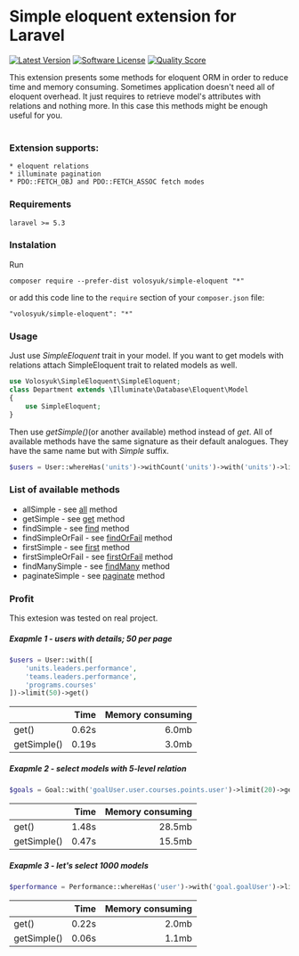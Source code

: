 Simple eloquent extension for Laravel
===========================

[![Latest Version](https://img.shields.io/packagist/v/volosyuk/simple-eloquent.svg?style=flat-square)](https://packagist.org/packages/volosyuk/simple-eloquent)
[![Software License](https://img.shields.io/github/license/andreyvolosyuk/simple-eloquent.svg?style=flat-square)](https://github.com/andreyvolosyuk/simple-eloquent/blob/master/LICENSE.txt)
[![Quality Score](https://img.shields.io/scrutinizer/g/andreyvolosyuk/simple-eloquent.svg?style=flat-square)](https://scrutinizer-ci.com/g/andreyvolosyuk/simple-eloquent/)


This extension presents some methods for eloquent ORM in order to reduce time and memory consuming.
Sometimes application doesn't need all of eloquent overhead. It just requires to retrieve model's attributes with relations and nothing more.
In this case this methods might be enough useful for you.
<br><br>


### Extension supports:

    * eloquent relations
    * illuminate pagination
    * PDO::FETCH_OBJ and PDO::FETCH_ASSOC fetch modes


### Requirements
    laravel >= 5.3
    
### Instalation
Run

```
composer require --prefer-dist volosyuk/simple-eloquent "*"
```

or add this code line to the `require` section of your `composer.json` file:

```
"volosyuk/simple-eloquent": "*"
```

### Usage

Just use *SimpleEloquent* trait in your model. If you want to get models with relations attach SimpleEloquent trait to related models as well.

```php
use Volosyuk\SimpleEloquent\SimpleEloquent;
class Department extends \Illuminate\Database\Eloquent\Model
{
    use SimpleEloquent;
}
```
Then use *getSimple()*(or another available) method instead of *get*.
All of available methods have the same signature as their default analogues. They have the same name but with _Simple_ suffix.
```php
$users = User::whereHas('units')->withCount('units')->with('units')->limit(10)->getSimple()
```

### List of available methods

  * allSimple - see [all](https://laravel.com/api/5.5/Illuminate/Database/Eloquent/Model.html#method_all) method
  * getSimple - see [get](https://laravel.com/api/5.5/Illuminate/Database/Eloquent/Builder.html#method_get) method
  * findSimple - see [find](https://laravel.com/api/5.5/Illuminate/Database/Eloquent/Builder.html#method_find) method
  * findSimpleOrFail - see [findOrFail](https://laravel.com/api/5.5/Illuminate/Database/Eloquent/Builder.html#method_findOrFail) method
  * firstSimple - see [first](https://laravel.com/api/5.5/Illuminate/Database/Eloquent/Builder.html#method_first) method
  * firstSimpleOrFail - see [firstOrFail](https://laravel.com/api/5.5/Illuminate/Database/Eloquent/Builder.html#method_firstOrFail) method
  * findManySimple - see [findMany](https://laravel.com/api/5.5/Illuminate/Database/Eloquent/Builder.html#method_findMany) method
  * paginateSimple - see [paginate](https://laravel.com/api/5.5/Illuminate/Database/Eloquent/Builder.html#method_paginate) method


### Profit

This extesion was tested on real project. 

##### Exapmle 1 - users with details; 50 per page

```php
$users = User::with([
    'units.leaders.performance',
    'teams.leaders.performance',
    'programs.courses'
])->limit(50)->get()
```

|                   | Time          | Memory consuming  |
| :---              |          ---: |          ---:     |
| get()             | 0.62s         | 6.0mb             |
| getSimple()       | 0.19s         | 3.0mb             |

##### Exapmle 2 - select models with 5-level relation

```php
$goals = Goal::with('goalUser.user.courses.points.user')->limit(20)->get()
```

|                   | Time          | Memory consuming  |
| :---              |          ---: |          ---:     |
| get()             | 1.48s         | 28.5mb             |
| getSimple()       | 0.47s         | 15.5mb             |

##### Exapmle 3 - let's select 1000 models
```php
$performance = Performance::whereHas('user')->with('goal.goalUser')->limit(1000)->get()
```

|                   | Time          | Memory consuming  |
| :---              |          ---: |          ---:     |
| get()             | 0.22s         | 2.0mb             |
| getSimple()       | 0.06s         | 1.1mb             |